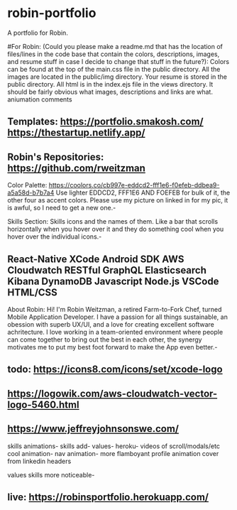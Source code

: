 # robin-portfolio
A portfolio for Robin.

#For Robin:
(Could you please make a readme.md that has the location of files/lines in the code base that contain the colors, descriptions, images, and resume stuff in case I decide to change that stuff in the future?):
Colors can be found at the top of the main.css file in the public directory.
All the images are located in the public/img directory.
Your resume is stored in the public directory.
All html is in the index.ejs file in the views directory. It should be fairly obvious what images, descriptions and links are what.
aniumation
comments

Templates:
https://portfolio.smakosh.com/
https://thestartup.netlify.app/
-

Robin's Repositories:
https://github.com/rweitzman
-

Color Palette:
https://coolors.co/cb997e-eddcd2-fff1e6-f0efeb-ddbea9-a5a58d-b7b7a4
Use lighter EDDCD2, FFF1E6 AND FOEFEB for bulk of it, the other four as accent colors. Please use my picture on linked in for my pic, it is awful, so I need to get a new one.-

Skills Section:
Skills icons and the names of them. Like a bar that scrolls horizontally when you hover over it and they do something cool when you hover over the individual icons.-

React-Native
XCode
Android SDK
AWS
Cloudwatch
RESTful
GraphQL
Elasticsearch
Kibana
DynamoDB
Javascript
Node.js
VSCode
HTML/CSS
-

About Robin:
Hi! I'm Robin Weitzman, a retired Farm-to-Fork Chef, turned Mobile Application Developer. I have a passion for all things sustainable, an obession with superb UX/UI, and a love for creating excellent software achritecture. I love working in a team-oriented environment where people can come together to bring out the best in each other, the synergy motivates me to put my best foot forward to make the App even better.-

todo:
https://icons8.com/icons/set/xcode-logo
-
https://logowik.com/aws-cloudwatch-vector-logo-5460.html
-
https://www.jeffreyjohnsonswe.com/
-
skills animations-
skills add-
values-
heroku-
videos of scroll/modals/etc
cool animation-
nav animation-
more flamboyant profile animation
cover from linkedin
headers

values skills more noticeable-

live:
https://robinsportfolio.herokuapp.com/
-